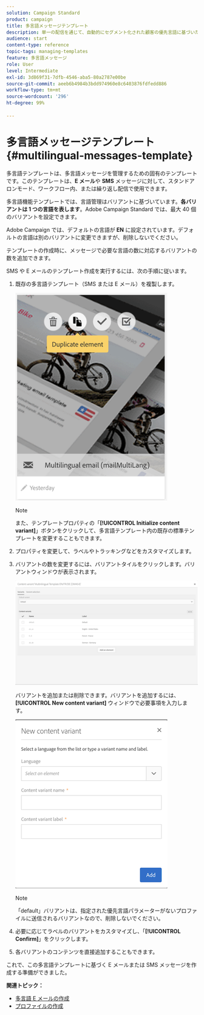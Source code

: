 ```yaml
---
solution: Campaign Standard
product: campaign
title: 多言語メッセージテンプレート
description: 単一の配信を通じて、自動的にセグメント化された顧客の優先言語に基づいた多言語の E メールおよび SMS 配信を定義および実行する方法について説明します。各配信のパフォーマンスを、言語レベルと個人レベルでレポートにまとめます。
audience: start
content-type: reference
topic-tags: managing-templates
feature: 多言語メッセージ
role: User
level: Intermediate
exl-id: 3d869f31-7dfb-4546-aba5-80a2787e00be
source-git-commit: aeeb6b4984b3bdd974960e8c6403876fdfedd886
workflow-type: tm+mt
source-wordcount: '296'
ht-degree: 99%

---
```


# 多言語メッセージテンプレート {#multilingual-messages-template}

多言語テンプレートは、多言語メッセージを管理するための固有のテンプレートです。このテンプレートは、**E メール**&#x200B;や **SMS** メッセージに対して、スタンドアロンモード、ワークフロー内、または繰り返し配信で使用できます。

多言語機能テンプレートでは、言語管理はバリアントに基づいています。**各バリアントは 1 つの言語を表します**。Adobe Campaign Standard では、最大 40 個のバリアントを設定できます。

Adobe Campaign では、デフォルトの言語が **EN** に設定されています。デフォルトの言語は別のバリアントに変更できますが、削除しないでください。

テンプレートの作成時に、メッセージで必要な言語の数に対応するバリアントの数を追加できます。

SMS や E メールのテンプレート作成を実行するには、次の手順に従います。

1. 既存の多言語テンプレート（SMS または E メール）を複製します。

   ![](assets/multi_template_duplicate.png)

   >[!NOTE]
   >
   >また、テンプレートプロパティの「**[!UICONTROL Initialize content variant]**」ボタンをクリックして、多言語テンプレート内の既存の標準テンプレートを変更することもできます。

1. プロパティを変更して、ラベルやトラッキングなどをカスタマイズします。

1. バリアントの数を変更するには、バリアントタイルをクリックします。バリアントウィンドウが表示されます。

   ![](assets/multi_template_variants.png)

   バリアントを追加または削除できます。バリアントを追加するには、**[!UICONTROL New content variant]** ウィンドウで必要事項を入力します。

   ![](assets/multi_template_newvariant.png)

   >[!NOTE]
   >
   >「default」バリアントは、指定された優先言語パラメーターがないプロファイルに送信されるバリアントなので、削除しないでください。

1. 必要に応じてラベルのバリアントをカスタマイズし、「**[!UICONTROL Confirm]**」をクリックします。

1. 各バリアントのコンテンツを直接追加することもできます。

これで、この多言語テンプレートに基づく E メールまたは SMS メッセージを作成する準備ができました。

**関連トピック：**

* [多言語 E メールの作成](../../channels/using/creating-a-multilingual-email.md)
* [プロファイルの作成](../../audiences/using/creating-profiles.md)
